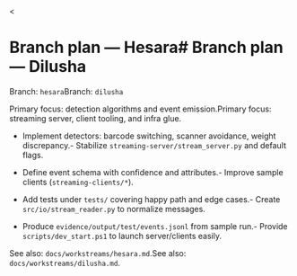 <
# Branch plan — Hesara# Branch plan — Dilusha



Branch: `hesara`Branch: `dilusha`



Primary focus: detection algorithms and event emission.Primary focus: streaming server, client tooling, and infra glue.





- Implement detectors: barcode switching, scanner avoidance, weight discrepancy.- Stabilize `streaming-server/stream_server.py` and default flags.

- Define event schema with confidence and attributes.- Improve sample clients (`streaming-clients/*`).

- Add tests under `tests/` covering happy path and edge cases.- Create `src/io/stream_reader.py` to normalize messages.

- Produce `evidence/output/test/events.jsonl` from sample run.- Provide `scripts/dev_start.ps1` to launch server/clients easily.



See also: `docs/workstreams/hesara.md`.See also: `docs/workstreams/dilusha.md`.

